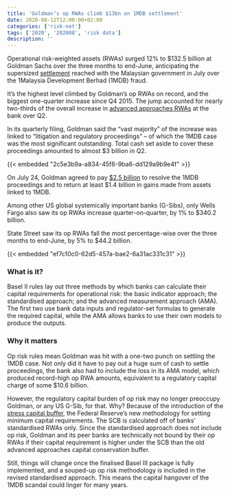 ```yaml
---
title: 'Goldman’s op RWAs climb $13bn on 1MDB settlement'
date: 2020-08-12T12:00:00+02:00
categories: ['risk-net']
tags: ['2020', '202008', 'risk data']
description: ''
---
```


Operational risk-weighted assets (RWAs) surged 12% to $132.5 billion at Goldman Sachs over the three months to end-June, anticipating the supersized [settlement](https://www.goldmansachs.com/media-relations/press-releases/current/announcement-24-july-2020.html) reached with the Malaysian government in July over the 1Malaysia Development Berhad (1MDB) fraud.

It’s the highest level climbed by Goldman’s op RWAs on record, and the biggest one-quarter increase since Q4 2015. The jump accounted for nearly two-thirds of the overall increase in [advanced approaches RWAs](https://www.risk.net/risk-quantum/7655651/modelled-rwas-diverge-from-standardised-at-goldman-sachs) at the bank over Q2.

In its quarterly filing, Goldman said the “vast majority” of the increase was linked to “litigation and regulatory proceedings” – of which the 1MDB case was the most significant outstanding. Total cash set aside to cover these proceedings amounted to almost $3 billion in Q2.

{{< embedded "2c5e3b9a-a834-45f6-9ba6-dd129a9b9e4f" >}}

On July 24, Goldman agreed to pay [$2.5 billion](https://www.risk.net/comment/7664751/op-risk-data-goldman-1mdb-settlement-swells-2020-loss-tally) to resolve the 1MDB proceedings and to return at least $1.4 billion in gains made from assets linked to 1MDB.

Among other US global systemically important banks (G-Sibs), only Wells Fargo also saw its op RWAs increase quarter-on-quarter, by 1% to $340.2 billion.

State Street saw its op RWAs fall the most percentage-wise over the three months to end-June, by 5% to $44.2 billion.

{{< embedded "ef7c10c0-62d5-457a-bae2-6a31ac331c31" >}}

### What is it?

Basel II rules lay out three methods by which banks can calculate their capital requirements for operational risk: the basic indicator approach; the standardised approach; and the advanced measurement approach (AMA). The first two use bank data inputs and regulator-set formulas to generate the required capital, while the AMA allows banks to use their own models to produce the outputs.

### Why it matters

Op risk rules mean Goldman was hit with a one-two punch on settling the 1MDB case. Not only did it have to pay out a huge sum of cash to settle proceedings, the bank also had to include the loss in its AMA model, which produced record-high op RWA amounts, equivalent to a regulatory capital charge of some $10.6 billion.

However, the regulatory capital burden of op risk may no longer preoccupy Goldman, or any US G-Sib, for that. Why? Because of the introduction of the [stress capital buffer](https://www.risk.net/risk-management/7566911/us-banks-face-capital-hit-from-resurgent-advanced-approaches), the Federal Reserve’s new methodology for setting minimum capital requirements. The SCB is calculated off of banks’ standardised RWAs only. Since the standardised approach does not include op risk, Goldman and its peer banks are technically not bound by their op RWAs if their capital requirement is higher under the SCB than the old advanced approaches capital conservation buffer.

Still, things will change once the finalised Basel III package is fully implemented, and a souped-up op risk methodology is included in the revised standardised approach. This means the capital hangover of the 1MDB scandal could linger for many years.

